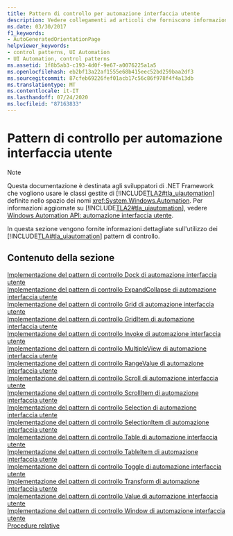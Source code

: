 ```yaml
---
title: Pattern di controllo per automazione interfaccia utente
description: Vedere collegamenti ad articoli che forniscono informazioni dettagliate su come implementare diversi pattern di controllo in automazione interfaccia utente Microsoft.
ms.date: 03/30/2017
f1_keywords:
- AutoGeneratedOrientationPage
helpviewer_keywords:
- control patterns, UI Automation
- UI Automation, control patterns
ms.assetid: 1f8b5ab3-c193-4d0f-9e67-a0076225a1a5
ms.openlocfilehash: eb2bf13a22af1555e68b415eec52bd259baa2df3
ms.sourcegitcommit: 87cfeb69226fef01acb17c56c86f978f4f4a13db
ms.translationtype: MT
ms.contentlocale: it-IT
ms.lasthandoff: 07/24/2020
ms.locfileid: "87163833"
---
```

# <a name="ui-automation-control-patterns"></a>Pattern di controllo per automazione interfaccia utente
> [!NOTE]
> Questa documentazione è destinata agli sviluppatori di .NET Framework che vogliono usare le classi gestite di [!INCLUDE[TLA2#tla_uiautomation](../../../includes/tla2sharptla-uiautomation-md.md)] definite nello spazio dei nomi <xref:System.Windows.Automation>. Per informazioni aggiornate su [!INCLUDE[TLA2#tla_uiautomation](../../../includes/tla2sharptla-uiautomation-md.md)], vedere [Windows Automation API: automazione interfaccia utente](/windows/win32/winauto/entry-uiauto-win32).  
  
 In questa sezione vengono fornite informazioni dettagliate sull'utilizzo dei [!INCLUDE[TLA#tla_uiautomation](../../../includes/tlasharptla-uiautomation-md.md)] pattern di controllo.  
  
## <a name="in-this-section"></a>Contenuto della sezione  
 [Implementazione del pattern di controllo Dock di automazione interfaccia utente](implementing-the-ui-automation-dock-control-pattern.md)  
 [Implementazione del pattern di controllo ExpandCollapse di automazione interfaccia utente](implementing-the-ui-automation-expandcollapse-control-pattern.md)  
 [Implementazione del pattern di controllo Grid di automazione interfaccia utente](implementing-the-ui-automation-grid-control-pattern.md)  
 [Implementazione del pattern di controllo GridItem di automazione interfaccia utente](implementing-the-ui-automation-griditem-control-pattern.md)  
 [Implementazione del pattern di controllo Invoke di automazione interfaccia utente](implementing-the-ui-automation-invoke-control-pattern.md)  
 [Implementazione del pattern di controllo MultipleView di automazione interfaccia utente](implementing-the-ui-automation-multipleview-control-pattern.md)  
 [Implementazione del pattern di controllo RangeValue di automazione interfaccia utente](implementing-the-ui-automation-rangevalue-control-pattern.md)  
 [Implementazione del pattern di controllo Scroll di automazione interfaccia utente](implementing-the-ui-automation-scroll-control-pattern.md)  
 [Implementazione del pattern di controllo ScrollItem di automazione interfaccia utente](implementing-the-ui-automation-scrollitem-control-pattern.md)  
 [Implementazione del pattern di controllo Selection di automazione interfaccia utente](implementing-the-ui-automation-selection-control-pattern.md)  
 [Implementazione del pattern di controllo SelectionItem di automazione interfaccia utente](implementing-the-ui-automation-selectionitem-control-pattern.md)  
 [Implementazione del pattern di controllo Table di automazione interfaccia utente](implementing-the-ui-automation-table-control-pattern.md)  
 [Implementazione del pattern di controllo TableItem di automazione interfaccia utente](implementing-the-ui-automation-tableitem-control-pattern.md)  
 [Implementazione del pattern di controllo Toggle di automazione interfaccia utente](implementing-the-ui-automation-toggle-control-pattern.md)  
 [Implementazione del pattern di controllo Transform di automazione interfaccia utente](implementing-the-ui-automation-transform-control-pattern.md)  
 [Implementazione del pattern di controllo Value di automazione interfaccia utente](implementing-the-ui-automation-value-control-pattern.md)  
 [Implementazione del pattern di controllo Window di automazione interfaccia utente](implementing-the-ui-automation-window-control-pattern.md)  
 [Procedure relative](ui-automation-control-patterns-how-to-topics.md)
